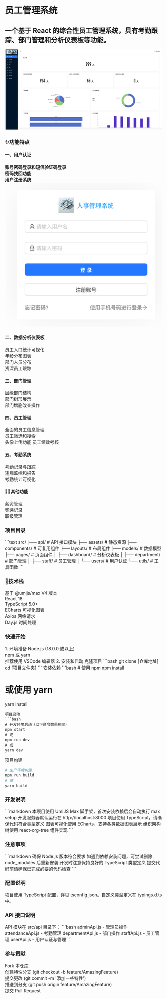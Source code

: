 <h1>员工管理系统</h1>

<h2>一个基于 React 的综合性员工管理系统，具有考勤跟踪、部门管理和分析仪表板等功能。</h2>

<div align="center">
  <img src="src/assets/img/dashboard.jpg" width="500" alt="主页面">
</div>


<h3>✨功能特点</h3>

<h4>一、用户认证<h4>
<div >
账号密码登录和短信验证码登录<br/>
密码找回功能<br/>
用户注册系统
</div>

<div align="center">
<img src="src/assets/img/login.jpg" width="500" alt="登录界面截图">
</div>

<h4>二、数据分析仪表板</h4>
<div>
员工人口统计可视化<br/>
年龄分布图表<br/>
部门人员分布<br/>
资深员工跟踪
</div>

<h4>三、部门管理</h4>
<div>
层级部门结构<br/>
部门树形展示<br/>
部门增删改查操作
</div>

<h4>四、员工管理</h4>
<div>
全面的员工信息管理<br/>
员工筛选和搜索<br/>
头像上传功能
员工绩效考核
</div>

<h4>五、考勤系统</h4>
<div>
考勤记录与跟踪<br/>
违规监控和报告<br/>
考勤统计可视化
</div>

<h4>👋🏻其他功能</h4>
<div>
薪资管理<br/>
奖惩记录<br/>
职级管理
</div>


<h3>项目目录</h3>
```text
src/
├── api/                 # API 接口模块
├── assets/             # 静态资源
├── components/         # 可复用组件
├── layouts/            # 布局组件
├── models/            # 数据模型
├── pages/             # 页面组件
│   ├── dashboard/     # 分析仪表板
│   ├── department/    # 部门管理
│   ├── staff/         # 员工管理
│   └── users/         # 用户认证
└── utils/             # 工具函数
```


<h3>🤖技术栈</h3>
基于 @umijs/max V4 版本<br/>
React 18<br/>
TypeScript 5.0+<br/>
ECharts 可视化图表<br/>
Axios 网络请求<br/>
Day.js 时间处理<br/>


<h3>快速开始</h3>
1. 环境准备
Node.js (18.0.0 或以上)<br/>
npm 或 yarn<br/>
推荐使用 VSCode 编辑器
2. 安装和启动
克隆项目
```bash
git clone [仓库地址]
cd [项目文件夹]
```
安装依赖
```bash
# 使用 npm
npm install

# 或使用 yarn
yarn install
```
项目启动
```bash
# 开发环境启动（以下命令效果相同）
npm start
# 或
npm run dev
# 或
yarn dev
```
项目构建
```bash
# 生产环境构建
npm run build
# 或
yarn build
```


<h3>开发说明</h3>
```markdown
本项目使用 UmiJS Max 脚手架，首次安装依赖后会自动执行 max setup
开发服务器默认运行在 http://localhost:8000
项目使用 TypeScript，请确保代码符合类型定义
图表可视化使用 ECharts，支持各类数据图表展示
组织架构树使用 react-org-tree 组件实现
```


<h3>注意事项</h3>
```markdown
确保 Node.js 版本符合要求
如遇到依赖安装问题，可尝试删除 node_modules 后重新安装
开发时注意保持良好的 TypeScript 类型定义
提交代码前请确保已完成必要的代码检查
```


<h3>配置说明</h3>
项目使用 TypeScript 配置，详见 tsconfig.json。自定义类型定义在 typings.d.ts 中。


<h3>API 接口说明</h3>
API 模块在 src/api 目录下：
```bash
adminApi.js - 管理员操作
attendanceApi.js - 考勤管理
departmentApi.js - 部门操作
staffApi.js - 员工管理
userApi.js - 用户认证与管理
```


<h3>参与贡献</h3>
Fork 本仓库</br>
创建特性分支 (git checkout -b feature/AmazingFeature)</br>
提交更改 (git commit -m '添加一些特性')</br>
推送到分支 (git push origin feature/AmazingFeature)</br>
提交 Pull Request</br>


